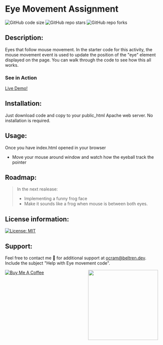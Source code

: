 # Eye Movement Assignment
![GitHub code size](https://img.shields.io/github/repo-size/otanerocram/MIT-JS-Excersise-8.4)
![GitHub repo stars](https://img.shields.io/github/stars/otanerocram/MIT-JS-Excersise-8.4)
![GitHub repo forks](https://img.shields.io/github/forks/otanerocram/MIT-JS-Excersise-8.4)

## Description: 
Eyes that follow mouse movement. In the starter code for this activity, the mouse movement event is used to update the position of the "eye" element displayed on the page. You can walk through the code to see how this all works.

### See in Action
[Live Demo!](https://otanerocram.github.io/MIT-JS-Excersise-8.4/index.html)

## Installation: 
Just download code and copy to your public_html Apache web server. No installation is required.

## Usage: 
Once you have index.html opened in your browser
- Move your mouse around window and watch how the eyeball track the pointer

## Roadmap: 
> In the next realease:
> - Implementing a funny frog face 
> - Make it sounds like a frog when mouse is between both eyes.

## License information: 
[![License: MIT](https://img.shields.io/badge/License-MIT-yellow.svg)](https://opensource.org/licenses/MIT)

## Support: 
Feel free to contact me :call_me_hand: for additional support at ocram@beltren.dev. Include the subject "Help with Eye movement code".

<img align='right' src="https://media.giphy.com/media/M9gbBd9nbDrOTu1Mqx/giphy.gif" width="230">

[![Buy Me A Coffee](https://cdn.buymeacoffee.com/buttons/v2/default-yellow.png)](https://www.buymeacoffee.com/otanerocram)
